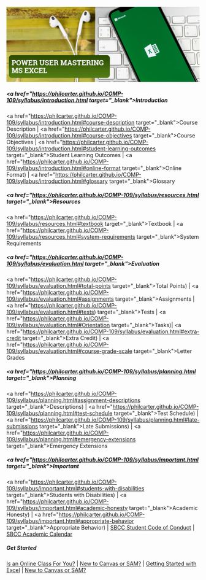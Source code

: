 ![Power-USER-Mastering-MS-Excel-Banner.jpg](/images/Power-USER-Mastering-MS-Excel-Banner.jpg)

##### <a href="https://philcarter.github.io/COMP-109/syllabus/introduction.html target="_blank">Introduction</a>
<a href="https://philcarter.github.io/COMP-109/syllabus/introduction.html#course-description target="_blank">Course Description</a> | 
<a href="https://philcarter.github.io/COMP-109/syllabus/introduction.html#course-objectives target="_blank">Course Objectives</a> | 
<a href="https://philcarter.github.io/COMP-109/syllabus/introduction.html#student-learning-outcomes target="_blank">Student Learning Outcomes</a> | 
<a href="https://philcarter.github.io/COMP-109/syllabus/introduction.html#online-format target="_blank">Online Format</a>) | 
<a href="https://philcarter.github.io/COMP-109/syllabus/introduction.html#glossary target="_blank">Glossary</a>

##### <a href="https://philcarter.github.io/COMP-109/syllabus/resources.html target="_blank">Resources</a>
<a href="https://philcarter.github.io/COMP-109/syllabus/resources.html#textbook target="_blank">Textbook</a> | 
<a href="https://philcarter.github.io/COMP-109/syllabus/resources.html#system-requirements target="_blank">System Requirements</a>

##### <a href="https://philcarter.github.io/COMP-109/syllabus/evaluation.html target="_blank">Evaluation</a>
<a href="https://philcarter.github.io/COMP-109/syllabus/evaluation.html#total-points target="_blank">Total Points</a>) | 
<a href="https://philcarter.github.io/COMP-109/syllabus/evaluation.html#assignments target="_blank">Assignments</a> | 
<a href="https://philcarter.github.io/COMP-109/syllabus/evaluation.html#tests) target="_blank">Tests</a> |
<a href="https://philcarter.github.io/COMP-109/syllabus/evaluation.html#Orientation target="_blank">Tasks</a>)| 
<a href="https://philcarter.github.io/COMP-109/syllabus/evaluation.html#extra-credit target="_blank">Extra Credit</a>) | 
<a href="https://philcarter.github.io/COMP-109/syllabus/evaluation.html#course-grade-scale target="_blank">Letter Grades</a>

##### <a href="https://philcarter.github.io/COMP-109/syllabus/planning.html target="_blank">Planning</a>
<a href="https://philcarter.github.io/COMP-109/syllabus/planning.html#assignment-descriptions target="_blank">Descriptions</a>) | 
<a href="https://philcarter.github.io/COMP-109/syllabus/planning.html#test-schedule target="_blank">Test Schedule</a>) | 
<a href="https://philcarter.github.io/COMP-109/syllabus/planning.html#late-submissions target="_blank">Late Submissions</a>) | 
<a href="https://philcarter.github.io/COMP-109/syllabus/planning.html#emergency-extensions target="_blank">Emergency Extensions</a>

##### <a href="https://philcarter.github.io/COMP-109/syllabus/important.html target="_blank">Important</a>
<a href="https://philcarter.github.io/COMP-109/syllabus/important.html#students-with-disabilities target="_blank">Students with Disabilities</a>) | 
<a href="https://philcarter.github.io/COMP-109/syllabus/important.html#academic-honesty target="_blank">Academic Honesty</a>) | 
<a href="https://philcarter.github.io/COMP-109/syllabus/important.html#appropriate-behavior target="_blank">Appropriate Behavior</a>) | 
<a href="http://www.sbcc.edu/security/standards_of_conduct.php" target="_blank">SBCC Student Code of Conduct</a> | 
<a href="https://www.sbcc.edu/calendar/" target="_blank">SBCC Academic Calendar</a>

##### Get Started
<a href="http://www.sbcc.edu/distanceeducation/distanceedorientation.php" target="_blank">Is an Online Class For You?</a> |
<a href="https://canvas.sbcc.edu/courses/33499/modules#module_130896" target="_blank">New to Canvas or SAM?</a> |
<a href="https://canvas.sbcc.edu/courses/33499/modules#module_124518" target="_blank">Getting Started with Excel</a> |
<a href="https://canvas.sbcc.edu/courses/33499/discussion_topics/292342" target="_blank">New to Canvas or SAM?</a>
